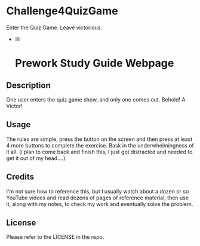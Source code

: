 # Challenge4QuizGame
Enter the Quiz Game. Leave victorious. 
- [x] # Prework Study Guide Webpage

## Description

One user enters the quiz game show, and only one comes out. Behold! A Victor!

## Usage

The rules are simple, press the button on the screen and then press at least 4 more buttons to complete the exercise. Bask in the underwhelmingness of it all. (i plan to come back and finish this, I just got distracted and needed to get it out of my head....)

## Credits

I'm not sure how to reference this, but I usually watch about a dozen or so YouTube vidoes and read dozens of pages of reference material, then use it, along with my notes, to check my work and eventually solve the problem. 

## License

Please refer to the LICENSE in the repo.
